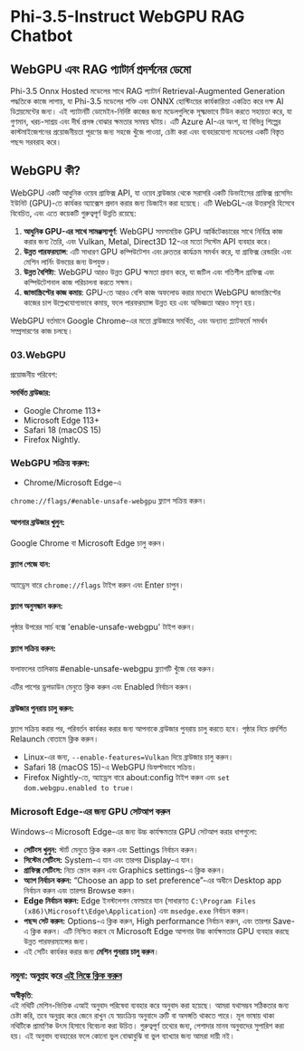 # Phi-3.5-Instruct WebGPU RAG Chatbot

## WebGPU এবং RAG প্যাটার্ন প্রদর্শনের ডেমো

Phi-3.5 Onnx Hosted মডেলের সাথে RAG প্যাটার্ন Retrieval-Augmented Generation পদ্ধতিকে কাজে লাগায়, যা Phi-3.5 মডেলের শক্তি এবং ONNX হোস্টিংয়ের কার্যকারিতা একত্রিত করে দক্ষ AI ডিপ্লয়মেন্টের জন্য। এই প্যাটার্নটি ডোমেইন-নির্দিষ্ট কাজের জন্য মডেলগুলিকে সূক্ষ্মভাবে টিউন করতে সহায়তা করে, যা গুণমান, খরচ-সাশ্রয় এবং দীর্ঘ প্রসঙ্গ বোঝার ক্ষমতার সমন্বয় ঘটায়। এটি Azure AI-এর অংশ, যা বিভিন্ন শিল্পের কাস্টমাইজেশনের প্রয়োজনীয়তা পূরণের জন্য সহজে খুঁজে পাওয়া, চেষ্টা করা এবং ব্যবহারযোগ্য মডেলের একটি বিস্তৃত পছন্দ সরবরাহ করে। 

## WebGPU কী?
WebGPU একটি আধুনিক ওয়েব গ্রাফিক্স API, যা ওয়েব ব্রাউজার থেকে সরাসরি একটি ডিভাইসের গ্রাফিক্স প্রসেসিং ইউনিট (GPU)-তে কার্যকর অ্যাক্সেস প্রদান করার জন্য ডিজাইন করা হয়েছে। এটি WebGL-এর উত্তরসূরি হিসেবে বিবেচিত, এবং এতে কয়েকটি গুরুত্বপূর্ণ উন্নতি রয়েছে:

1. **আধুনিক GPU-এর সাথে সামঞ্জস্যপূর্ণ**: WebGPU সমসাময়িক GPU আর্কিটেকচারের সাথে নির্বিঘ্নে কাজ করার জন্য তৈরি, এবং Vulkan, Metal, Direct3D 12-এর মতো সিস্টেম API ব্যবহার করে।
2. **উন্নত পারফরম্যান্স**: এটি সাধারণ GPU কম্পিউটেশন এবং দ্রুততর কার্যক্রম সমর্থন করে, যা গ্রাফিক্স রেন্ডারিং এবং মেশিন লার্নিং উভয়ের জন্য উপযুক্ত।
3. **উন্নত বৈশিষ্ট্য**: WebGPU আরও উন্নত GPU ক্ষমতা প্রদান করে, যা জটিল এবং গতিশীল গ্রাফিক্স এবং কম্পিউটেশনাল কাজ পরিচালনা করতে সক্ষম।
4. **জাভাস্ক্রিপ্টের কাজ কমায়**: GPU-তে আরও বেশি কাজ অফলোড করার মাধ্যমে WebGPU জাভাস্ক্রিপ্টের কাজের চাপ উল্লেখযোগ্যভাবে কমায়, ফলে পারফরম্যান্স উন্নত হয় এবং অভিজ্ঞতা আরও মসৃণ হয়।

WebGPU বর্তমানে Google Chrome-এর মতো ব্রাউজারে সমর্থিত, এবং অন্যান্য প্ল্যাটফর্মে সমর্থন সম্প্রসারণের কাজ চলছে।

### 03.WebGPU
প্রয়োজনীয় পরিবেশ:

**সমর্থিত ব্রাউজার:** 
- Google Chrome 113+
- Microsoft Edge 113+
- Safari 18 (macOS 15)
- Firefox Nightly.

### WebGPU সক্রিয় করুন:

- Chrome/Microsoft Edge-এ 

`chrome://flags/#enable-unsafe-webgpu` ফ্ল্যাগ সক্রিয় করুন।

#### আপনার ব্রাউজার খুলুন:
Google Chrome বা Microsoft Edge চালু করুন।

#### ফ্ল্যাগ পেজে যান:
অ্যাড্রেস বারে `chrome://flags` টাইপ করুন এবং Enter চাপুন।

#### ফ্ল্যাগ অনুসন্ধান করুন:
পৃষ্ঠার উপরের সার্চ বক্সে 'enable-unsafe-webgpu' টাইপ করুন।

#### ফ্ল্যাগ সক্রিয় করুন:
ফলাফলের তালিকায় #enable-unsafe-webgpu ফ্ল্যাগটি খুঁজে বের করুন।

এটির পাশের ড্রপডাউন মেনুতে ক্লিক করুন এবং Enabled নির্বাচন করুন।

#### ব্রাউজার পুনরায় চালু করুন:

ফ্ল্যাগ সক্রিয় করার পর, পরিবর্তন কার্যকর করার জন্য আপনাকে ব্রাউজার পুনরায় চালু করতে হবে। পৃষ্ঠার নিচে প্রদর্শিত Relaunch বোতামে ক্লিক করুন।

- Linux-এর জন্য, `--enable-features=Vulkan` দিয়ে ব্রাউজার চালু করুন।
- Safari 18 (macOS 15)-এ WebGPU ডিফল্টভাবে সক্রিয়।
- Firefox Nightly-তে, অ্যাড্রেস বারে about:config টাইপ করুন এবং `set dom.webgpu.enabled to true`।

### Microsoft Edge-এর জন্য GPU সেটআপ করুন 

Windows-এ Microsoft Edge-এর জন্য উচ্চ কার্যক্ষমতার GPU সেটআপ করার ধাপগুলো:

- **সেটিংস খুলুন:** স্টার্ট মেনুতে ক্লিক করুন এবং Settings নির্বাচন করুন।
- **সিস্টেম সেটিংস:** System-এ যান এবং তারপর Display-এ যান।
- **গ্রাফিক্স সেটিংস:** নিচে স্ক্রোল করুন এবং Graphics settings-এ ক্লিক করুন।
- **অ্যাপ নির্বাচন করুন:** “Choose an app to set preference”-এর অধীনে Desktop app নির্বাচন করুন এবং তারপর Browse করুন।
- **Edge নির্বাচন করুন:** Edge ইনস্টলেশন ফোল্ডারে যান (সাধারণত `C:\Program Files (x86)\Microsoft\Edge\Application`) এবং `msedge.exe` নির্বাচন করুন।
- **পছন্দ সেট করুন:** Options-এ ক্লিক করুন, High performance নির্বাচন করুন, এবং তারপর Save-এ ক্লিক করুন।
এটি নিশ্চিত করবে যে Microsoft Edge আপনার উচ্চ কার্যক্ষমতার GPU ব্যবহার করছে উন্নত পারফরম্যান্সের জন্য। 
- এই সেটিং কার্যকর করার জন্য **মেশিন পুনরায় চালু করুন**।

### নমুনা: অনুগ্রহ করে [এই লিঙ্কে ক্লিক করুন](https://github.com/microsoft/aitour-exploring-cutting-edge-models/tree/main/src/02.ONNXRuntime/01.WebGPUChatRAG)

**অস্বীকৃতি**:  
এই নথিটি মেশিন-ভিত্তিক এআই অনুবাদ পরিষেবা ব্যবহার করে অনুবাদ করা হয়েছে। আমরা যথাসম্ভব সঠিকতার জন্য চেষ্টা করি, তবে অনুগ্রহ করে জেনে রাখুন যে স্বয়ংক্রিয় অনুবাদে ত্রুটি বা অসঙ্গতি থাকতে পারে। মূল ভাষায় থাকা নথিটিকে প্রামাণিক উৎস হিসাবে বিবেচনা করা উচিত। গুরুত্বপূর্ণ তথ্যের জন্য, পেশাদার মানব অনুবাদের সুপারিশ করা হয়। এই অনুবাদ ব্যবহারের ফলে কোনো ভুল বোঝাবুঝি বা ভুল ব্যাখ্যার জন্য আমরা দায়ী নই।